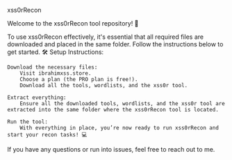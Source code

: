 xss0rRecon

Welcome to the xss0rRecon tool repository! 🚀

To use xss0rRecon effectively, it's essential that all required files are downloaded and placed in the same folder. Follow the instructions below to get started.
🛠️ Setup Instructions:

    Download the necessary files:
        Visit ibrahimxss.store.
        Choose a plan (the PRO plan is free!).
        Download all the tools, wordlists, and the xss0r tool.

    Extract everything:
        Ensure all the downloaded tools, wordlists, and the xss0r tool are extracted into the same folder where the xss0rRecon tool is located.

    Run the tool:
        With everything in place, you’re now ready to run xss0rRecon and start your recon tasks! 💻

If you have any questions or run into issues, feel free to reach out to me.
